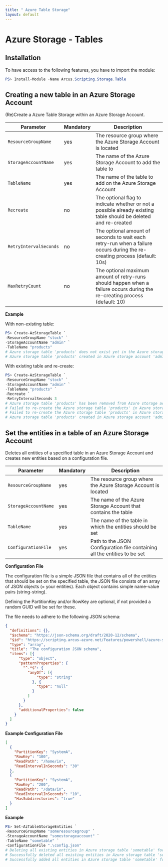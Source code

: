 ```yaml
---
title: " Azure Table Storage"
layout: default
---
```


# Azure Storage - Tables

## Installation

To have access to the following features, you have to import the module:

```powershell
PS> Install-Module -Name Arcus.Scripting.Storage.Table
```

## Creating a new table in an Azure Storage Account

(Re)Create a Azure Table Storage within an Azure Storage Account.

| Parameter              | Mandatory | Description                                                                                                                |
| ---------------------- | --------- | -------------------------------------------------------------------------------------------------------------------------- |
| `ResourceGroupName`    | yes       | The resource group where the Azure Storage Account is located                                                              |
| `StorageAccountName`   | yes       | The name of the Azure Storage Account to add the table to                                                                  |
| `TableName`            | yes       | The name of the table to add on the Azure Storage Account                                                                  |
| `Recreate`             | no        | The optional flag to indicate whether or not a possible already existing table should be deleted and re-created            |
| `RetryIntervalSeconds` | no        | The optional amount of seconds to wait each retry-run when a failure occurs during the re-creating process (default: 10s)  |
| `MaxRetryCount`        | no        | The optional maximum amount of retry-runs should happen when a failure occurs during the re-creating process (default: 10) |

**Example**

With non-existing table:

```powershell
PS> Create-AzStorageTable `
-ResourceGroupName "stock" `
-StorageAccountName "admin" `
-TableName "products"
# Azure storage table 'products' does not exist yet in the Azure storage account 'admin', so will create one
# Azure storage table 'products' created in Azure storage account 'admin'
```

With existing table and re-create:

```powershell
PS> Create-AzStorageTable `
-ResourceGroupName "stock" `
-StorageAccountName "admin" `
-TableName "products" `
-Recreate `
-RetryIntervalSeconds 3
# Azure storage table 'products' has been removed from Azure storage account 'admin'
# Failed to re-create the Azure storage table 'products' in Azure storage account 'admin', retrying in 3 seconds...
# Failed to re-create the Azure storage table 'products' in Azure storage account 'admin', retrying in 3 seconds...
# Azure storage table 'products' created in Azure storage account 'admin'
```


## Set the entities in a table of an Azure Storage Account

Deletes all entities of a specified table in an Azure Storage Account and creates new entities based on a configuration file.

| Parameter              | Mandatory | Description                                                                                                                |
| ---------------------- | --------- | -------------------------------------------------------------------------------------------------------------------------- |
| `ResourceGroupName`    | yes       | The resource group where the Azure Storage Account is located                                                              |
| `StorageAccountName`   | yes       | The name of the Azure Storage Account that contains the table                                                              |
| `TableName`            | yes       | The name of the table in which the entities should be set                                                                  |
| `ConfigurationFile`    | yes       | Path to the JSON Configuration file containing all the entities to be set                                                  |

**Configuration File**

The configuration file is a simple JSON file that contains all of the entities that should be set on the specified table, the JSON file consists of an array of JSON objects (= your entities). Each object contains simple name-value pairs (string-string).

Defining the PartitionKey and/or RowKey are optional, if not provided a random GUID will be set for these.

 The file needs to adhere to the following JSON schema:

``` json
{
  "definitions": {},
  "$schema": "https://json-schema.org/draft/2020-12/schema",
  "$id": "https://scripting.arcus-azure.net/Features/powershell/azure-storage/azure-storage-table/config.json",
  "type": "array",
  "title": "The configuration JSON schema",
  "items": [{
      "type": "object",
      "patternProperties": {
        "^.*$": {
          "anyOf": [{
              "type": "string"
            }, {
              "type": "null"
            }
          ]
        }
      },
      "additionalProperties": false
    }
  ]
}
```

**Example Configuration File**

```json
[
  {
    "PartitionKey": "SystemA",
    "RowKey": "100",
    "ReadPath": "/home/in",
    "ReadIntervalInSeconds": "30"  
  },
  {
    "PartitionKey": "SystemA",
    "RowKey": "200",
    "ReadPath": "/data/in",
    "ReadIntervalInSeconds": "10",
    "HasSubdirectories": "true" 
  }
]
```

**Example**

```powershell
PS> Set-AzTableStorageEntities `
-ResourceGroupName "someresourcegroup" `
-StorageAccountName "somestorageaccount" `
-TableName "sometable" `
-ConfigurationFile ".\config.json"
# Deleting all existing entities in Azure storage table 'sometable' for Azure storage account 'somestorageaccount' in resource group 'someresourcegroup'...
# Successfully deleted all existing entities in Azure storage table 'sometable' for Azure storage account 'somestorageaccount' in resource group 'someresourcegroup'
# Successfully added all entities in Azure storage table 'sometable' for Azure storage account 'somestorageaccount' in resource group 'someresourcegroup'
```
